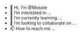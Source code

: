 - 👋 Hi, I’m @Mosote
- 👀 I’m interested in ...
- 🌱 I’m currently learning ...
- 💞️ I’m looking to collaborate on ...
- 📫 How to reach me ...

<!---
Mosote/Mosote is a ✨ special ✨ repository because its `README.md` (this file) appears on your GitHub profile.
You can click the Preview link to take a look at your changes.
--->
